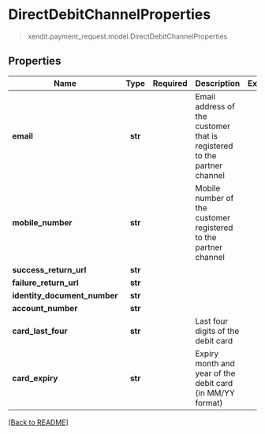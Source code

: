 # DirectDebitChannelProperties
> xendit.payment_request.model.DirectDebitChannelProperties


## Properties
| Name | Type | Required | Description | Examples |
|------------|:-------------:|:-------------:|-------------|:-------------:|
| **email** | **str** | | Email address of the customer that is registered to the partner channel  |  |
| **mobile_number** | **str** | | Mobile number of the customer registered to the partner channel  |  |
| **success_return_url** | **str** | |   |  |
| **failure_return_url** | **str** | |   |  |
| **identity_document_number** | **str** | |   |  |
| **account_number** | **str** | |   |  |
| **card_last_four** | **str** | | Last four digits of the debit card  |  |
| **card_expiry** | **str** | | Expiry month and year of the debit card (in MM/YY format)  |  |


[[Back to README]](../../README.md)



